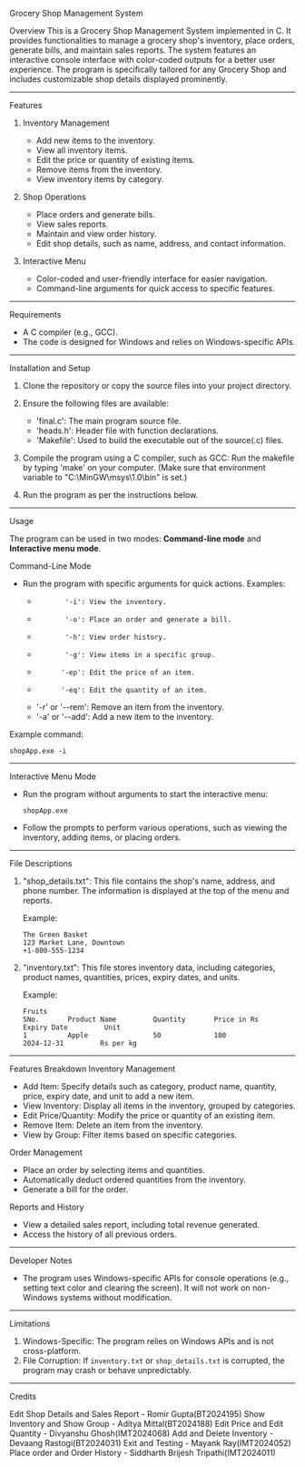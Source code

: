 Grocery Shop Management System

Overview
This is a Grocery Shop Management System implemented in C. 
It provides functionalities to manage a grocery shop's inventory, place orders, generate bills, and maintain sales reports. 
The system features an interactive console interface with color-coded outputs for a better user experience.
The program is specifically tailored for any Grocery Shop and includes customizable shop details displayed prominently.

------------------------------------------------------------------------------
Features

1. Inventory Management
   - Add new items to the inventory.
   - View all inventory items.
   - Edit the price or quantity of existing items.
   - Remove items from the inventory.
   - View inventory items by category.

2. Shop Operations
   - Place orders and generate bills.
   - View sales reports.
   - Maintain and view order history.
   - Edit shop details, such as name, address, and contact information.

3. Interactive Menu
   - Color-coded and user-friendly interface for easier navigation.
   - Command-line arguments for quick access to specific features.

-------------------------------------------------------------------------------

Requirements

- A C compiler (e.g., GCC).
- The code is designed for Windows and relies on Windows-specific APIs.

-------------------------------------------------------------------------------
Installation and Setup

1. Clone the repository or copy the source files into your project directory.

2. Ensure the following files are available:
   - 'final.c': The main program source file.
   - 'heads.h': Header file with function declarations.
   - 'Makefile': Used to build the executable out of the source(.c) files. 

3. Compile the program using a C compiler, such as GCC:
   Run the makefile by typing 'make' on your computer. 
   (Make sure that environment variable to "C:\MinGW\msys\1.0\bin" is set.)

4. Run the program as per the instructions below.

-----------------------------------------------------------------------------------------

Usage

The program can be used in two modes: **Command-line mode** and **Interactive menu mode**.

Command-Line Mode
- Run the program with specific arguments for quick actions. Examples:
  -            '-i': View the inventory.
  -            '-o': Place an order and generate a bill.
  -            '-h': View order history.
  -            '-g': View items in a specific group.
  -           '-ep': Edit the price of an item.
  -           '-eq': Edit the quantity of an item.
  - '-r' or '--rem': Remove an item from the inventory.
  - '-a' or '--add': Add a new item to the inventory.

Example command:
```
shopApp.exe -i

```
------------------------------------------------------------------------------------------------------------------
Interactive Menu Mode
- Run the program without arguments to start the interactive menu:
  ```
  shopApp.exe

  ```
- Follow the prompts to perform various operations, such as viewing the inventory, adding items, or placing orders.
-------------------------------------------------------------------------------------------------------------------

File Descriptions

1. "shop_details.txt":
   This file contains the shop's name, address, and phone number. The information is displayed at the top of the menu and reports.

   Example:
   ```
   The Green Basket
   123 Market Lane, Downtown
   +1-800-555-1234
   ```

2. "inventory.txt":
   This file stores inventory data, including categories, product names, quantities, prices, expiry dates, and units.

   Example:
   ```
   Fruits
   SNo.       Product Name         Quantity       Price in Rs       Expiry Date         Unit
   1          Apple                50             100               2024-12-31         Rs per kg
   ```

--------------------------------------------------------------------------------------------------------------------

Features Breakdown
Inventory Management
- Add Item: Specify details such as category, product name, quantity, price, expiry date, and unit to add a new item.
- View Inventory: Display all items in the inventory, grouped by categories.
- Edit Price/Quantity: Modify the price or quantity of an existing item.
- Remove Item: Delete an item from the inventory.
- View by Group: Filter items based on specific categories.

Order Management
- Place an order by selecting items and quantities.
- Automatically deduct ordered quantities from the inventory.
- Generate a bill for the order.

Reports and History
- View a detailed sales report, including total revenue generated.
- Access the history of all previous orders.

---

Developer Notes

- The program uses Windows-specific APIs for console operations (e.g., setting text color and clearing the screen). 
  It will not work on non-Windows systems without modification.

---

Limitations

1. Windows-Specific: The program relies on Windows APIs and is not cross-platform.
2. File Corruption: If `inventory.txt` or `shop_details.txt` is corrupted, the program may crash or behave unpredictably.

---
Credits

Edit Shop Details and Sales Report - Romir Gupta(BT2024195)
Show Inventory and Show Group      - Aditya Mittal(BT2024188)
Edit Price and Edit Quantity       - Divyanshu Ghosh(IMT2024068)
Add and Delete Inventory           - Devaang Rastogi(BT2024031)
Exit and Testing                   - Mayank Ray(IMT2024052)
Place order and Order History      - Siddharth Brijesh Tripathi(IMT2024011)